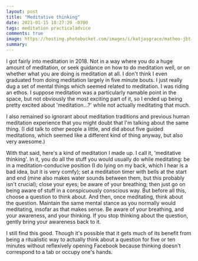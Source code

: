 ```yaml
---
layout: post
title: "Meditative thinking"
date: 2021-01-15 18:27:29 -0700
tags: meditation practicaladvice
comments: true
image: https://hosting.photobucket.com/images/i/katjasgrace/matheo-jbt-94ZILxwU2CQ-unsplash.jpg
summary:
---
```

I got fairly into meditation in 2018. Not in a way where you do a huge amount of meditation, or seek guidance on how to do meditation well, or on whether what you are doing is meditation at all. I don't think I even graduated from doing meditation largely in five minute bouts. I just really dug a set of mental things which seemed related to meditation. I was riding an ethos. I suppose meditation was a particularly namable point in the space, but not obviously the most exciting part of it, so I ended up being pretty excited about 'meditation...?' while not actually meditating that much.

I also remained so ignorant about meditation traditions and previous human meditation experience that you might doubt that I'm talking about the same thing. (I did talk to other people a little, and did about five guided meditations, which seemed like a different kind of thing anyway, but also very awesome.)

With that said, here's a kind of meditation I made up. I call it, 'meditative thinking'. In it, you do all the stuff you would usually do while meditating: be in a meditation-conducive position (I do lying on my back, which I hear is a bad idea, but it is very comfy); set a meditation timer with bells at the start and end (mine also makes water sounds between them, but this probably isn't crucial); close your eyes; be aware of your breathing; then just go on being aware of stuff in a conspicuously conscious way. But before all this, choose a question to think about. And then, once meditating, think about the question. Maintain the same mental stance as you normally would meditating, insofar as that makes sense. Be aware of your breathing, and your awareness, and your thinking. If you stop thinking about the question, gently bring your awareness back to it.

I still find this good. Though it's possible that it gets much of its benefit from being a ritualistic way to actually think about a question for five or ten minutes without reflexively opening Facebook because thinking doesn't correspond to a tab or occupy one's hands.
